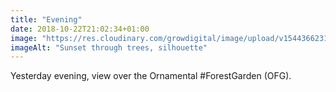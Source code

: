 ```yaml
---
title: "Evening"
date: 2018-10-22T21:02:34+01:00
image: "https://res.cloudinary.com/growdigital/image/upload/v1544366231/sunset-31629805418.jpg"
imageAlt: "Sunset through trees, silhouette"
---
```


Yesterday evening, view over the Ornamental #ForestGarden (OFG).
